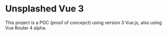 # Unsplashed Vue 3

This project is a POC (proof of concepct) using version 3 Vue.js, also using Vue Router 4 alpha.
